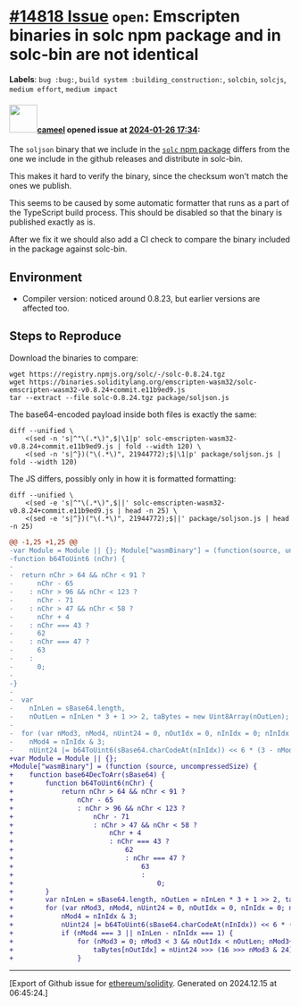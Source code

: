 # [\#14818 Issue](https://github.com/ethereum/solidity/issues/14818) `open`: Emscripten binaries in solc npm package and in solc-bin are not identical
**Labels**: `bug :bug:`, `build system :building_construction:`, `solcbin`, `solcjs`, `medium effort`, `medium impact`


#### <img src="https://avatars.githubusercontent.com/u/137030?v=4" width="50">[cameel](https://github.com/cameel) opened issue at [2024-01-26 17:34](https://github.com/ethereum/solidity/issues/14818):

The `soljson` binary that we include in the [`solc` npm package](https://www.npmjs.com/package/solc) differs from the one we include in the github releases and distribute in solc-bin.

This makes it hard to verify the binary, since the checksum won't match the ones we publish.

This seems to be caused by some automatic formatter that runs as a part of the TypeScript build process. This should be disabled so that the binary is published exactly as is.

After we fix it we should also add a CI check to compare the binary included in the package against solc-bin.

## Environment

- Compiler version: noticed around 0.8.23, but earlier versions are affected too.

## Steps to Reproduce

Download the binaries to compare:
```
wget https://registry.npmjs.org/solc/-/solc-0.8.24.tgz
wget https://binaries.soliditylang.org/emscripten-wasm32/solc-emscripten-wasm32-v0.8.24+commit.e11b9ed9.js
tar --extract --file solc-0.8.24.tgz package/soljson.js
```

The base64-encoded payload inside both files is exactly the same:
```
diff --unified \
    <(sed -n 's|^"\(.*\)",$|\1|p' solc-emscripten-wasm32-v0.8.24+commit.e11b9ed9.js | fold --width 120) \
    <(sed -n 's|^})("\(.*\)", 21944772);$|\1|p' package/soljson.js | fold --width 120)
```

The JS differs, possibly only in how it is formatted formatting:
```
diff --unified \
    <(sed -e 's|^"\(.*\)",$||' solc-emscripten-wasm32-v0.8.24+commit.e11b9ed9.js | head -n 25) \
    <(sed -e 's|^})("\(.*\)", 21944772);$||' package/soljson.js | head -n 25)
```

```diff
@@ -1,25 +1,25 @@
-var Module = Module || {}; Module["wasmBinary"] = (function(source, uncompressedSize) {function base64DecToArr (sBase64) {
-function b64ToUint6 (nChr) {
-
-  return nChr > 64 && nChr < 91 ?
-      nChr - 65
-    : nChr > 96 && nChr < 123 ?
-      nChr - 71
-    : nChr > 47 && nChr < 58 ?
-      nChr + 4
-    : nChr === 43 ?
-      62
-    : nChr === 47 ?
-      63
-    :
-      0;
-
-}
-
-  var
-    nInLen = sBase64.length,
-    nOutLen = nInLen * 3 + 1 >> 2, taBytes = new Uint8Array(nOutLen);
-
-  for (var nMod3, nMod4, nUint24 = 0, nOutIdx = 0, nInIdx = 0; nInIdx < nInLen; nInIdx++) {
-    nMod4 = nInIdx & 3;
-    nUint24 |= b64ToUint6(sBase64.charCodeAt(nInIdx)) << 6 * (3 - nMod4);
+var Module = Module || {};
+Module["wasmBinary"] = (function (source, uncompressedSize) {
+    function base64DecToArr(sBase64) {
+        function b64ToUint6(nChr) {
+            return nChr > 64 && nChr < 91 ?
+                nChr - 65
+                : nChr > 96 && nChr < 123 ?
+                    nChr - 71
+                    : nChr > 47 && nChr < 58 ?
+                        nChr + 4
+                        : nChr === 43 ?
+                            62
+                            : nChr === 47 ?
+                                63
+                                :
+                                    0;
+        }
+        var nInLen = sBase64.length, nOutLen = nInLen * 3 + 1 >> 2, taBytes = new Uint8Array(nOutLen);
+        for (var nMod3, nMod4, nUint24 = 0, nOutIdx = 0, nInIdx = 0; nInIdx < nInLen; nInIdx++) {
+            nMod4 = nInIdx & 3;
+            nUint24 |= b64ToUint6(sBase64.charCodeAt(nInIdx)) << 6 * (3 - nMod4);
+            if (nMod4 === 3 || nInLen - nInIdx === 1) {
+                for (nMod3 = 0; nMod3 < 3 && nOutIdx < nOutLen; nMod3++, nOutIdx++) {
+                    taBytes[nOutIdx] = nUint24 >>> (16 >>> nMod3 & 24) & 255;
+                }
```




-------------------------------------------------------------------------------



[Export of Github issue for [ethereum/solidity](https://github.com/ethereum/solidity). Generated on 2024.12.15 at 06:45:24.]
